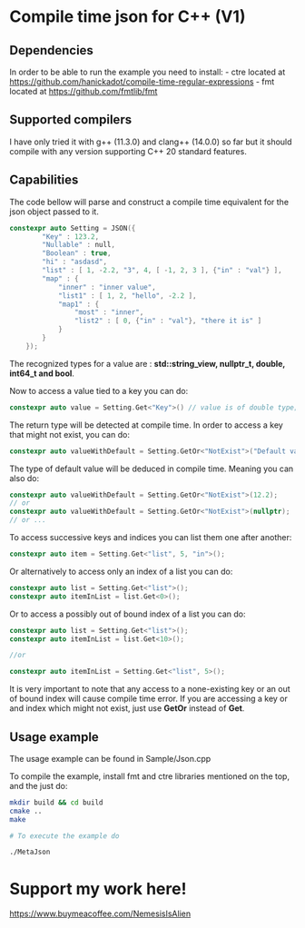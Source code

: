 # Compile time json for C++ (V1)

## Dependencies

In order to be able to run the example you need to install:
    - ctre located at https://github.com/hanickadot/compile-time-regular-expressions
    - fmt located at https://github.com/fmtlib/fmt

## Supported compilers

I have only tried it with g++ (11.3.0) and clang++ (14.0.0) so far but it should compile with any version supporting C++ 20 standard features.

## Capabilities

The code bellow will parse and construct a compile time equivalent for the json object passed to it. 

```CPP
constexpr auto Setting = JSON({
        "Key" : 123.2,
        "Nullable" : null,
        "Boolean" : true,
        "hi" : "asdasd",
        "list" : [ 1, -2.2, "3", 4, [ -1, 2, 3 ], {"in" : "val"} ],
        "map" : {
            "inner" : "inner value",
            "list1" : [ 1, 2, "hello", -2.2 ],
            "map1" : {
                "most" : "inner",
                "list2" : [ 0, {"in" : "val"}, "there it is" ]
            }
        }
    });
```

The recognized types for a value are : __std::string_view, nullptr_t, double, int64_t and bool__.

Now to access a value tied to a key you can do:

```cpp
constexpr auto value = Setting.Get<"Key">() // value is of double type;
```
The return type will be detected at compile time. In order to access a key that might not exist, you can do:

```cpp
constexpr auto valueWithDefault = Setting.GetOr<"NotExist">("Default value");
```

The type of default value will be deduced in compile time. Meaning you can also do:

```cpp
constexpr auto valueWithDefault = Setting.GetOr<"NotExist">(12.2);
// or
constexpr auto valueWithDefault = Setting.GetOr<"NotExist">(nullptr);
// or ...
```

To access successive keys and indices you can list them one after another:

```cpp
constexpr auto item = Setting.Get<"list", 5, "in">();
```

Or alternatively to access only an index of a list you can do:

```cpp
constexpr auto list = Setting.Get<"list">();
constexpr auto itemInList = list.Get<0>();
```
Or to access a possibly out of bound index of a list you can do:

```cpp
constexpr auto list = Setting.Get<"list">();
constexpr auto itemInList = list.Get<10>();

//or 

constexpr auto itemInList = Setting.Get<"list", 5>();
```

It is very important to note that any access to a none-existing key or an out of bound index will cause compile time error. If you are accessing a
key or and index which might not exist, just use __GetOr__ instead of __Get__.

## Usage example

The usage example can be found in Sample/Json.cpp

To compile the example, install fmt and ctre libraries mentioned on the top, and the just do:

```sh
mkdir build && cd build
cmake ..
make

# To execute the example do

./MetaJson
```

# Support my work here!
https://www.buymeacoffee.com/NemesisIsAlien